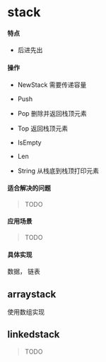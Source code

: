 # stack

#### 特点

* 后进先出

#### 操作

* NewStack 需要传递容量

* Push

* Pop 删除并返回栈顶元素

* Top 返回栈顶元素

* IsEmpty

* Len

* String 从栈底到栈顶打印元素

#### 适合解决的问题

> TODO

#### 应用场景

> TODO

#### 具体实现

数据， 链表

## arraystack

使用数组实现

## linkedstack

> TODO